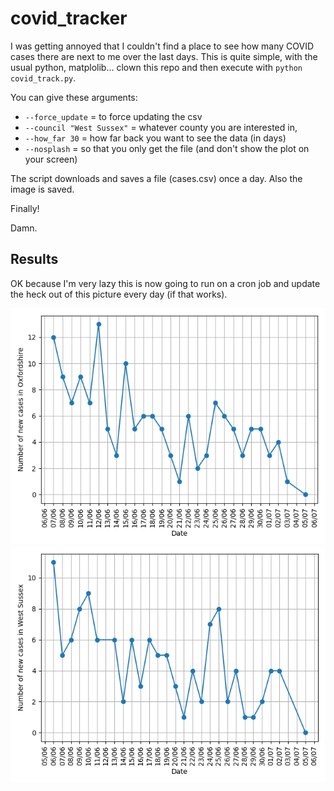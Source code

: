 # covid_tracker
 
I was getting annoyed that I couldn't find a place to see how many COVID cases there are next to me over the last days.
This is quite simple, with the usual python, matplolib... clown this repo and then execute with `python covid_track.py`.

You can give these arguments:
 - `--force_update` = to force updating the csv
 - `--council "West Sussex"` = whatever county you are interested in,
 - `--how_far 30` = how far back you want to see the data (in days)
 - `--nosplash` = so that you only get the file (and don't show the plot on your screen)

The script downloads and saves a file (cases.csv) once a day. Also the image is saved.

Finally!

Damn.

## Results

<a name="plots"/>

OK because I'm very lazy this is now going to run on a cron job and update the heck out of this picture every day (if that works).

![Oxfordshire](https://github.com/plasorak/covid_tracker/blob/master/covid_cases_Oxfordshire.png?raw=true)
![West Sussex](https://github.com/plasorak/covid_tracker/blob/master/covid_cases_West_Sussex.png?raw=true)
